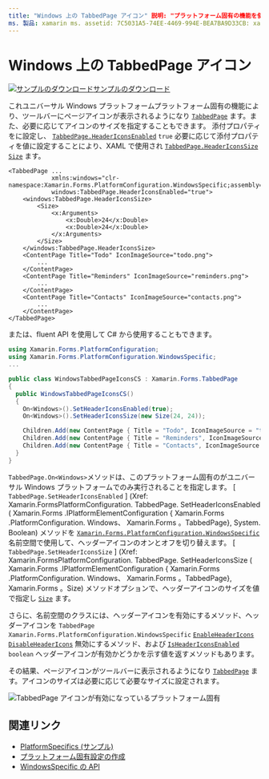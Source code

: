 ```yaml
---
title: "Windows 上の TabbedPage アイコン" 説明: "プラットフォーム固有の機能を使用すると、カスタムレンダラーや特殊効果を実装することなく、特定のプラットフォームでのみ使用できる機能を使用できます。 この記事では、ページアイコンを TabbedPage ツールバーに表示できるようにする Windows プラットフォーム固有のを使用する方法について説明します。 "
ms. 製品: xamarin ms. assetid: 7C5031A5-74EE-4469-994E-BEA7BA9D33CB: xamarin-forms author: davidbritch ms. author: dabritch ms. date: 10/24/2018 no loc: [ Xamarin.Forms , Xamarin.Essentials ]
---
```


# <a name="tabbedpage-icons-on-windows"></a>Windows 上の TabbedPage アイコン

[![サンプルのダウンロード](~/media/shared/download.png)サンプルのダウンロード](https://docs.microsoft.com/samples/xamarin/xamarin-forms-samples/userinterface-platformspecifics)

これユニバーサル Windows プラットフォームプラットフォーム固有の機能により、ツールバーにページアイコンが表示されるようになり [`TabbedPage`](xref:Xamarin.Forms.TabbedPage) ます。また、必要に応じてアイコンのサイズを指定することもできます。 添付プロパティをに設定し、 [`TabbedPage.HeaderIconsEnabled`](xref:Xamarin.Forms.PlatformConfiguration.WindowsSpecific.TabbedPage.HeaderIconsEnabledProperty) `true` 必要に応じて添付プロパティを値に設定することにより、XAML で使用され [`TabbedPage.HeaderIconsSize`](xref:Xamarin.Forms.PlatformConfiguration.WindowsSpecific.TabbedPage.HeaderIconsSizeProperty) [`Size`](xref:Xamarin.Forms.Size) ます。

```xaml
<TabbedPage ...
            xmlns:windows="clr-namespace:Xamarin.Forms.PlatformConfiguration.WindowsSpecific;assembly=Xamarin.Forms.Core"
            windows:TabbedPage.HeaderIconsEnabled="true">
    <windows:TabbedPage.HeaderIconsSize>
        <Size>
            <x:Arguments>
                <x:Double>24</x:Double>
                <x:Double>24</x:Double>
            </x:Arguments>
        </Size>
    </windows:TabbedPage.HeaderIconsSize>
    <ContentPage Title="Todo" IconImageSource="todo.png">
        ...
    </ContentPage>
    <ContentPage Title="Reminders" IconImageSource="reminders.png">
        ...
    </ContentPage>
    <ContentPage Title="Contacts" IconImageSource="contacts.png">
        ...
    </ContentPage>
</TabbedPage>
```

または、fluent API を使用して C# から使用することもできます。

```csharp
using Xamarin.Forms.PlatformConfiguration;
using Xamarin.Forms.PlatformConfiguration.WindowsSpecific;
...

public class WindowsTabbedPageIconsCS : Xamarin.Forms.TabbedPage
{
  public WindowsTabbedPageIconsCS()
  {
    On<Windows>().SetHeaderIconsEnabled(true);
    On<Windows>().SetHeaderIconsSize(new Size(24, 24));

    Children.Add(new ContentPage { Title = "Todo", IconImageSource = "todo.png" });
    Children.Add(new ContentPage { Title = "Reminders", IconImageSource = "reminders.png" });
    Children.Add(new ContentPage { Title = "Contacts", IconImageSource = "contacts.png" });
  }
}
```

`TabbedPage.On<Windows>`メソッドは、このプラットフォーム固有のがユニバーサル Windows プラットフォームでのみ実行されることを指定します。 [ `TabbedPage.SetHeaderIconsEnabled` ] (Xref: Xamarin.FormsPlatformConfiguration. TabbedPage. SetHeaderIconsEnabled ( Xamarin.Forms .IPlatformElementConfiguration { Xamarin.Forms .PlatformConfiguration. Windows、 Xamarin.Forms 。TabbedPage}, System. Boolean) メソッドを [`Xamarin.Forms.PlatformConfiguration.WindowsSpecific`](xref:Xamarin.Forms.PlatformConfiguration.WindowsSpecific) 名前空間で使用して、ヘッダーアイコンのオンとオフを切り替えます。 [ `TabbedPage.SetHeaderIconsSize` ] (Xref: Xamarin.FormsPlatformConfiguration. TabbedPage. SetHeaderIconsSize ( Xamarin.Forms .IPlatformElementConfiguration { Xamarin.Forms .PlatformConfiguration. Windows、 Xamarin.Forms 。TabbedPage}, Xamarin.Forms 。Size) メソッドオプションで、ヘッダーアイコンのサイズを値で指定し [`Size`](xref:Xamarin.Forms.Size) ます。

さらに、名前空間のクラスには、ヘッダーアイコンを有効にするメソッド、ヘッダーアイコンを `TabbedPage` `Xamarin.Forms.PlatformConfiguration.WindowsSpecific` [`EnableHeaderIcons`](xref:Xamarin.Forms.PlatformConfiguration.WindowsSpecific.TabbedPage.EnableHeaderIcons*) [`DisableHeaderIcons`](xref:Xamarin.Forms.PlatformConfiguration.WindowsSpecific.TabbedPage.DisableHeaderIcons*) 無効にするメソッド、および [`IsHeaderIconsEnabled`](xref:Xamarin.Forms.PlatformConfiguration.WindowsSpecific.TabbedPage.IsHeaderIconsEnabled*) `boolean` ヘッダーアイコンが有効かどうかを示す値を返すメソッドもあります。

その結果、ページアイコンがツールバーに表示されるようになり [`TabbedPage`](xref:Xamarin.Forms.TabbedPage) ます。アイコンのサイズは必要に応じて必要なサイズに設定されます。

![TabbedPage アイコンが有効になっているプラットフォーム固有](tabbedpage-icons-images/tabbedpage-icons.png "TabbedPage アイコンが有効になっているプラットフォーム固有")

## <a name="related-links"></a>関連リンク

- [PlatformSpecifics (サンプル)](https://docs.microsoft.com/samples/xamarin/xamarin-forms-samples/userinterface-platformspecifics)
- [プラットフォーム固有設定の作成](~/xamarin-forms/platform/platform-specifics/index.md#creating-platform-specifics)
- [WindowsSpecific の API](xref:Xamarin.Forms.PlatformConfiguration.WindowsSpecific)
